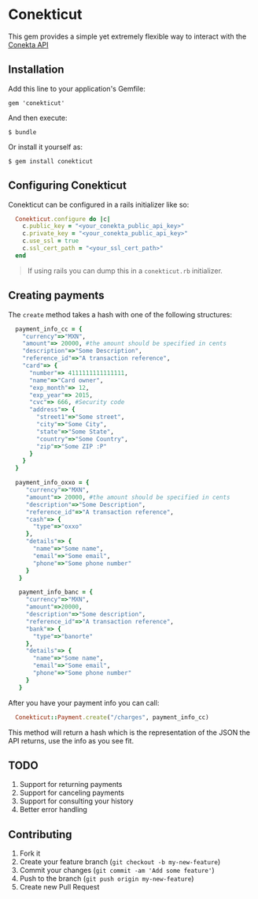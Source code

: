# Conekticut

This gem provides a simple yet extremely flexible way to interact with the [Conekta API](https://www.conekta.io/docs/api)

## Installation

Add this line to your application's Gemfile:

    gem 'conekticut'

And then execute:

    $ bundle

Or install it yourself as:

    $ gem install conekticut

## Configuring Conekticut

Conekticut can be configured in a rails initializer like so:

```ruby
  Conekticut.configure do |c|
    c.public_key = "<your_conekta_public_api_key>"
    c.private_key = "<your_conekta_public_api_key>"
    c.use_ssl = true
    c.ssl_cert_path = "<your_ssl_cert_path>"
  end
```

> If using rails you can dump this in a `conekticut.rb` initializer.

## Creating payments

The `create` method takes a hash with one of the following structures:

```ruby
  payment_info_cc = {
    "currency"=>"MXN",
    "amount"=> 20000, #the amount should be specified in cents
    "description"=>"Some Description",
    "reference_id"=>"A transaction reference",
    "card"=> {
      "number"=> 4111111111111111,
      "name"=>"Card owner",
      "exp_month"=> 12,
      "exp_year"=> 2015,
      "cvc"=> 666, #Security code
      "address"=> {
        "street1"=>"Some street",
        "city"=>"Some City",
        "state"=>"Some State",
        "country"=>"Some Country",
        "zip"=>"Some ZIP :P"
      }
    }
  }

  payment_info_oxxo = {
     "currency"=>"MXN",
     "amount"=> 20000, #the amount should be specified in cents
     "description"=>"Some Description",
     "reference_id"=>"A transaction reference",
     "cash"=> {
       "type"=>"oxxo"
     },
     "details"=> {
       "name"=>"Some name",
       "email"=>"Some email",
       "phone"=>"Some phone number"
     }
   }

   payment_info_banc = {
     "currency"=>"MXN",
     "amount"=>20000,
     "description"=>"Some description",
     "reference_id"=>"A transaction reference",
     "bank"=> {
       "type"=>"banorte"
     },
     "details"=> {
       "name"=>"Some name",
       "email"=>"Some email",
       "phone"=>"Some phone number"
     }
   }
```

After you have your payment info you can call:

```ruby
  Conekticut::Payment.create("/charges", payment_info_cc)
```

This method will return a hash which is the representation of the JSON the API returns, use the info as you see fit.

## TODO

1. Support for returning payments
2. Support for canceling payments
3. Support for consulting your history
4. Better error handling

## Contributing

1. Fork it
2. Create your feature branch (`git checkout -b my-new-feature`)
3. Commit your changes (`git commit -am 'Add some feature'`)
4. Push to the branch (`git push origin my-new-feature`)
5. Create new Pull Request
